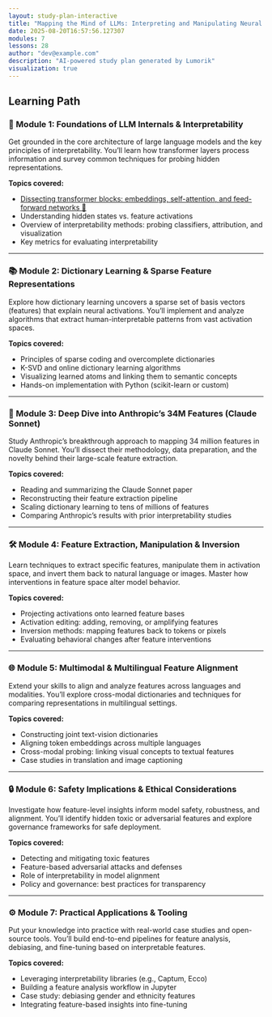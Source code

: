 ```yaml
---
layout: study-plan-interactive
title: "Mapping the Mind of LLMs: Interpreting and Manipulating Neural Features"
date: 2025-08-20T16:57:56.127307
modules: 7
lessons: 28
author: "dev@example.com"
description: "AI-powered study plan generated by Lumorik"
visualization: true
---
```


## Learning Path

### 🧠 Module 1: Foundations of LLM Internals & Interpretability

Get grounded in the core architecture of large language models and the key principles of interpretability. You’ll learn how transformer layers process information and survey common techniques for probing hidden representations.

**Topics covered:**

- [Dissecting transformer blocks: embeddings, self-attention, and feed-forward networks 📖](https://lumorikllc.github.io/learn/content/00000000-0000-0000-0000-000000000000/9e328f99-3042-4cb2-a2d7-b676fb97410a)
- Understanding hidden states vs. feature activations
- Overview of interpretability methods: probing classifiers, attribution, and visualization
- Key metrics for evaluating interpretability

---

### 📚 Module 2: Dictionary Learning & Sparse Feature Representations

Explore how dictionary learning uncovers a sparse set of basis vectors (features) that explain neural activations. You’ll implement and analyze algorithms that extract human-interpretable patterns from vast activation spaces.

**Topics covered:**

- Principles of sparse coding and overcomplete dictionaries
- K-SVD and online dictionary learning algorithms
- Visualizing learned atoms and linking them to semantic concepts
- Hands-on implementation with Python (scikit-learn or custom)

---

### 🚀 Module 3: Deep Dive into Anthropic’s 34M Features (Claude Sonnet)

Study Anthropic’s breakthrough approach to mapping 34 million features in Claude Sonnet. You’ll dissect their methodology, data preparation, and the novelty behind their large-scale feature extraction.

**Topics covered:**

- Reading and summarizing the Claude Sonnet paper
- Reconstructing their feature extraction pipeline
- Scaling dictionary learning to tens of millions of features
- Comparing Anthropic’s results with prior interpretability studies

---

### 🛠️ Module 4: Feature Extraction, Manipulation & Inversion

Learn techniques to extract specific features, manipulate them in activation space, and invert them back to natural language or images. Master how interventions in feature space alter model behavior.

**Topics covered:**

- Projecting activations onto learned feature bases
- Activation editing: adding, removing, or amplifying features
- Inversion methods: mapping features back to tokens or pixels
- Evaluating behavioral changes after feature interventions

---

### 🌐 Module 5: Multimodal & Multilingual Feature Alignment

Extend your skills to align and analyze features across languages and modalities. You’ll explore cross-modal dictionaries and techniques for comparing representations in multilingual settings.

**Topics covered:**

- Constructing joint text-vision dictionaries
- Aligning token embeddings across multiple languages
- Cross-modal probing: linking visual concepts to textual features
- Case studies in translation and image captioning

---

### 🔒 Module 6: Safety Implications & Ethical Considerations

Investigate how feature-level insights inform model safety, robustness, and alignment. You’ll identify hidden toxic or adversarial features and explore governance frameworks for safe deployment.

**Topics covered:**

- Detecting and mitigating toxic features
- Feature-based adversarial attacks and defenses
- Role of interpretability in model alignment
- Policy and governance: best practices for transparency

---

### ⚙️ Module 7: Practical Applications & Tooling

Put your knowledge into practice with real-world case studies and open-source tools. You’ll build end-to-end pipelines for feature analysis, debiasing, and fine-tuning based on interpretable features.

**Topics covered:**

- Leveraging interpretability libraries (e.g., Captum, Ecco)
- Building a feature analysis workflow in Jupyter
- Case study: debiasing gender and ethnicity features
- Integrating feature-based insights into fine-tuning

